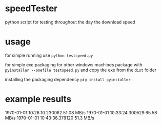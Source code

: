 # speedTester
python script for testing throughout the day the download speed

# usage
for simple running use `python testspeed.py`

for simple exe packaging for other windows machines package with `pyinstaller --onefile testspeed.py` and copy the exe from the `dist` folder

installing the packaging dependency `pip install pyinstaller`

# example results
1970-01-01 10:26:10.230082 51.08 MB/s
1970-01-01 10:33:24.300529 65.58 MB/s
1970-01-01 10:43:36.378120 51.3 MB/s
